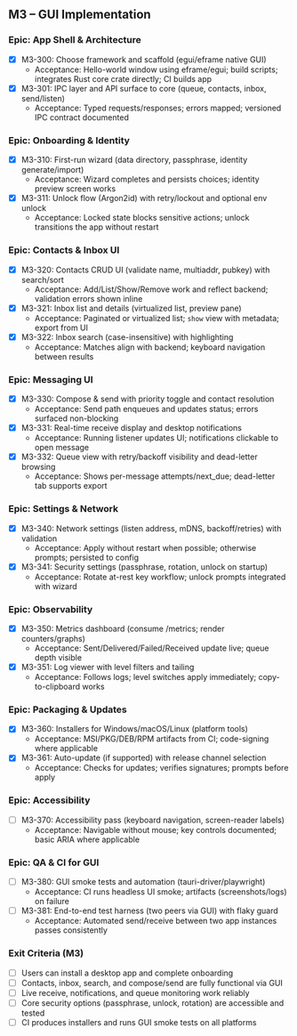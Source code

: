 ## M3 – GUI Implementation

### Epic: App Shell & Architecture
- [x] M3-300: Choose framework and scaffold (egui/eframe native GUI)
  - Acceptance: Hello-world window using eframe/egui; build scripts; integrates Rust core crate directly; CI builds app
- [x] M3-301: IPC layer and API surface to core (queue, contacts, inbox, send/listen)
  - Acceptance: Typed requests/responses; errors mapped; versioned IPC contract documented

### Epic: Onboarding & Identity
- [x] M3-310: First-run wizard (data directory, passphrase, identity generate/import)
  - Acceptance: Wizard completes and persists choices; identity preview screen works
- [x] M3-311: Unlock flow (Argon2id) with retry/lockout and optional env unlock
  - Acceptance: Locked state blocks sensitive actions; unlock transitions the app without restart

### Epic: Contacts & Inbox UI
- [x] M3-320: Contacts CRUD UI (validate name, multiaddr, pubkey) with search/sort
  - Acceptance: Add/List/Show/Remove work and reflect backend; validation errors shown inline
- [x] M3-321: Inbox list and details (virtualized list, preview pane)
  - Acceptance: Paginated or virtualized list; `show` view with metadata; export from UI
- [x] M3-322: Inbox search (case-insensitive) with highlighting
  - Acceptance: Matches align with backend; keyboard navigation between results

### Epic: Messaging UI
- [x] M3-330: Compose & send with priority toggle and contact resolution
  - Acceptance: Send path enqueues and updates status; errors surfaced non-blocking
- [x] M3-331: Real-time receive display and desktop notifications
  - Acceptance: Running listener updates UI; notifications clickable to open message
- [x] M3-332: Queue view with retry/backoff visibility and dead-letter browsing
  - Acceptance: Shows per-message attempts/next_due; dead-letter tab supports export

### Epic: Settings & Network
- [x] M3-340: Network settings (listen address, mDNS, backoff/retries) with validation
  - Acceptance: Apply without restart when possible; otherwise prompts; persisted to config
- [x] M3-341: Security settings (passphrase, rotation, unlock on startup)
  - Acceptance: Rotate at-rest key workflow; unlock prompts integrated with wizard

### Epic: Observability
- [x] M3-350: Metrics dashboard (consume /metrics; render counters/graphs)
  - Acceptance: Sent/Delivered/Failed/Received update live; queue depth visible
- [x] M3-351: Log viewer with level filters and tailing
  - Acceptance: Follows logs; level switches apply immediately; copy-to-clipboard works

### Epic: Packaging & Updates
- [x] M3-360: Installers for Windows/macOS/Linux (platform tools)
  - Acceptance: MSI/PKG/DEB/RPM artifacts from CI; code-signing where applicable
- [x] M3-361: Auto-update (if supported) with release channel selection
  - Acceptance: Checks for updates; verifies signatures; prompts before apply

### Epic: Accessibility
- [ ] M3-370: Accessibility pass (keyboard navigation, screen-reader labels)
  - Acceptance: Navigable without mouse; key controls documented; basic ARIA where applicable

### Epic: QA & CI for GUI
- [ ] M3-380: GUI smoke tests and automation (tauri-driver/playwright)
  - Acceptance: CI runs headless UI smoke; artifacts (screenshots/logs) on failure
- [ ] M3-381: End-to-end test harness (two peers via GUI) with flaky guard
  - Acceptance: Automated send/receive between two app instances passes consistently

### Exit Criteria (M3)
- [ ] Users can install a desktop app and complete onboarding
- [ ] Contacts, inbox, search, and compose/send are fully functional via GUI
- [ ] Live receive, notifications, and queue monitoring work reliably
- [ ] Core security options (passphrase, unlock, rotation) are accessible and tested
- [ ] CI produces installers and runs GUI smoke tests on all platforms